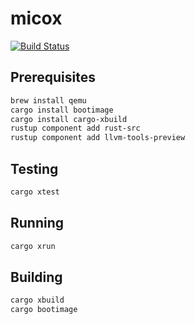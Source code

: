 # micox

[![Build Status][build-badge]][build-status]

## Prerequisites

```bash
brew install qemu
cargo install bootimage
cargo install cargo-xbuild
rustup component add rust-src
rustup component add llvm-tools-preview
```

## Testing

```bash
cargo xtest
```

## Running

```bash
cargo xrun
```

## Building

```bash
cargo xbuild
cargo bootimage
```

[build-badge]: https://github.com/airt/micox/workflows/build/badge.svg
[build-status]: https://github.com/airt/micox/actions
